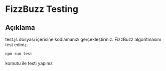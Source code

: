 # FizzBuzz Testing

## Açıklama

test.js dosyası içerisine kodlamanızı gerçekleştiriniz. FizzBuzz algoritmasını test ediniz.

```javascript
npm run test
```

komutu ile testi yapınız
